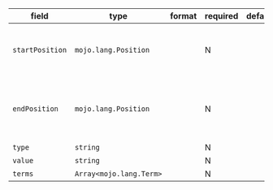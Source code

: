 | field | type | format | required | default | description |
|---|---|---|---|---|---|
| `startPosition` | `mojo.lang.Position` |  | N |  | position of first character belonging to the Expr |
| `endPosition` | `mojo.lang.Position` |  | N |  | position of first character immediately after the Expr |
| `type` | `string` |  | N |  |
| `value` | `string` |  | N |  |
| `terms` | `Array<mojo.lang.Term>` |  | N |  |
